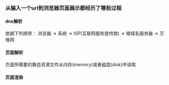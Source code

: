 ### 从输入一个url到浏览器页面展示都经历了哪些过程
#### dns解析
依据下列顺序：
浏览器 -> 系统 -> ISP(互联网服务提供商) -> 根域名服务器 -> 万维网
#### 页面解析
页面所需要的静态资源文件从内存(memory)或者磁盘(disk)中读取
#### 页面渲染